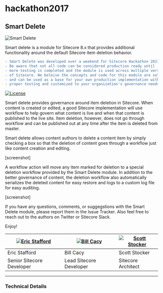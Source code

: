 # hackathon2017

## Smart Delete

![Smart Delete](https://raw.githubusercontent.com/Justice-League-Of-Sitecore/hackathon2017/develop/readme-logo.jpg)

Smart delete is a module for Sitecore 8.x that provides additional functionality around the default Sitecore item deletion behavior. 

```diff
- Smart Delete was developed over a weekend for Sitecore Hackathon 2017
- Be aware that not all code can be considered production ready until
- more testing is completed and the module is used across multiple versions
- of Sitecore. We beleive the concepts and code for this module are solid
- and can be used as a base for your own production implementation with 
- proper testing and customized to your organization's governance needs.
```

[![License](https://img.shields.io/badge/license-MIT%20License-brightgreen.svg)](https://opensource.org/licenses/MIT)

Smart delete provides governance around item deletion in Sitecore. When content is created or edited, a good Sitecore implementation will use workflow to help govern what content is live and when that content is published to the live site. Item deletion, however, does not go through workflow and can be published out at any time after the item is deleted from master. 

Smart delete allows content authors to delete a content item by simply checking a box so that the deletion of content goes through a workflow just like content creation and editing.

[screenshot]

A workflow action will move any item marked for deletion to a special deletion workflow provided by the Smart Delete module. In addition to the better governance of content, the deletion workflow also automatically serializes the deleted content for easy restore and logs to a custom log file for easy auditing.

[screenshot]

If you have any questions, comments, or suggegstions with the Smart Delete module, please report them in the Issue Tracker. Also feel free to reach out to the authors on Twitter or Sitecore Slack.

Enjoy!

| [![Eric Stafford](https://avatars2.githubusercontent.com/u/9593511?v=3&s=220)](https://github.com/5up3rman) | [![Bill Cacy](https://pbs.twimg.com/profile_images/718146990484271104/IV--ElH_.jpg)](https://github.com/BillCacy) | [![Scott Stocker](https://avatars0.githubusercontent.com/u/22794?v=3&s=220)](https://github.com/sestocker) |
---|---|---
| Eric Stafford | Bill Cacy | Scott Stocker |
| Senior Sitecore Developer | Lead Sitecore Developer | Sitecore Architect |

---

### Technical Details

